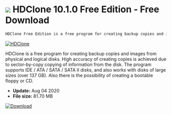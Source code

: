 # ![](https://cdn.softexe.net/static/icon/win.gif) HDClone 10.1.0 Free Edition - Free Download

```sh
HDClone Free Edition is a free program for creating backup copies and images from physical and logical disks. High accuracy of copying is achieved due to sector-based copying of information from the disk
```
[![HDClone](https://gallery.dpcdn.pl/imgc/Tools/10329/g_-_420x350_1.5_-_x20150709133359_0.png)](https://softexe.net/win/disks-files/backup/hdclone:cbdg.html)

HDClone is a free program for creating backup copies and images from physical and logical disks. High accuracy of creating copies is achieved due to sector-by-copy copying of information from the disk. The program supports IDE / ATA / SATA / SATA II disks, and also works with disks of large sizes (over 137 GB). Also there is the possibility of creating a bootable floppy or CD.


- **Update:** Aug 04 2020
- **File size:** 81.70 MB

[![Download](https://cdn.softexe.net/static/img/download.png)](https://softexe.net/win/disks-files/backup/hdclone:cbdg.html)

